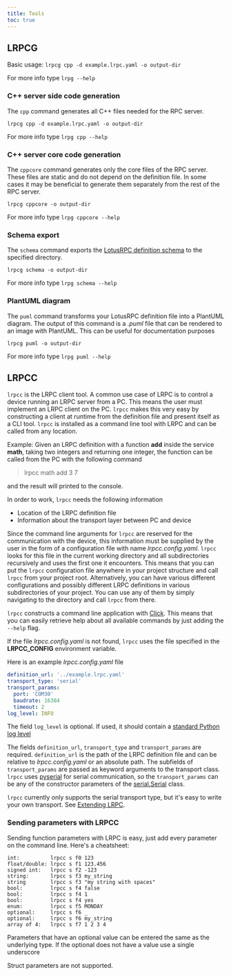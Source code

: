 ```yaml
---
title: Tools
toc: true
---
```


## LRPCG
Basic usage: `lrpcg cpp -d example.lrpc.yaml -o output-dir`

For more info type `lrpg --help`

### C++ server side code generation
The `cpp` command generates all C++ files needed for the RPC server.

`lrpcg cpp -d example.lrpc.yaml -o output-dir`

For more info type `lrpg cpp --help`

### C++ server core code generation
The `cppcore` command generates only the core files of the RPC server. These files are static and do not depend on the definition file. In some cases it may be beneficial to generate them separately from the rest of the RPC server.

`lrpcg cppcore -o output-dir`

For more info type `lrpg cppcore --help`

### Schema export
The `schema` command exports the [LotusRPC definition schema](schema.md) to the specified directory.

`lrpcg schema -o output-dir`

For more info type `lrpg schema --help`

### PlantUML diagram
The `puml` command transforms your LotusRPC definition file into a PlantUML diagram. The output of this command is a _.puml_ file that can be rendered to an image with PlantUML. This can be useful for documentation purposes

`lrpcg puml -o output-dir`

For more info type `lrpg puml --help`

## LRPCC
`lrpcc` is the LRPC client tool. A common use case of LRPC is to control a device running an LRPC server from a PC. This means the user must implement an LRPC client on the PC. `lrpcc` makes this very easy by constructing a client at runtime from the definition file and present itself as a CLI tool. `lrpcc` is installed as a command line tool with LRPC and can be called from any location.

Example: Given an LRPC definition with a function **add** inside the service **math**, taking two integers and returning one integer, the function can be called from the PC with the following command

> lrpcc math add 3 7

and the result will printed to the console.

In order to work, `lrpcc` needs the following information
* Location of the LRPC definition file
* Information about the transport layer between PC and device

Since the command line arguments for `lrpcc` are reserved for the communication with the device, this information must be supplied by the user in the form of a configuration file with name *lrpcc.config.yaml*. `lrpcc` looks for this file in the current working directory and all subdirectories recursively and uses the first one it encounters. This means that you can put the `lrpcc` configuration file anywhere in your project structure and call `lrpcc` from your project root. Alternatively, you can have various different configurations and possibly different LRPC definitions in various subdirectories of your project. You can use any of them by simply navigating to the directory and call `lrpcc` from there.

`lrpcc` constructs a command line application with [Click](https://palletsprojects.com/p/click/). This means that you can easily retrieve help about all available commands by just adding the `--help` flag.

If the file *lrpcc.config.yaml* is not found, `lrpcc` uses the file specified in the **LRPCC_CONFIG** environment variable.

Here is an example *lrpcc.config.yaml* file
``` yaml
definition_url: '../example.lrpc.yaml'
transport_type: 'serial'
transport_params:
  port: 'COM30'
  baudrate: 16384
  timeout: 2
log_level: INFO
```

The field `log_level` is optional. If used, it should contain a [standard Python log level](https://docs.python.org/3/howto/logging.html#logging-levels)

The fields `definition_url`, `transport_type` and `transport_params` are required. `definition_url` is the path of the LRPC definition file and can be relative to *lrpcc.config.yaml* or an absolute path. The subfields of `transport_params` are passed as keyword arguments to the transport class. `lrpcc` uses [pyserial](https://pythonhosted.org/pyserial/) for serial communication, so the `transport_params` can be any of the constructor parameters of the [serial.Serial](https://pythonhosted.org/pyserial/pyserial_api.html#serial.Serial) class.

`lrpcc` currently only supports the serial transport type, but it's easy to write your own transport. See [Extending LRPC](extending_lrpc.md).

### Sending parameters with LRPCC
Sending function parameters with LRPC is easy, just add every parameter on the command line. Here's a cheatsheet:

```
int:          lrpcc s f0 123
float/double: lrpcc s f1 123.456
signed int:   lrpcc s f2 -123
string:       lrpcc s f3 my_string
string        lrpcc s f3 "my string with spaces"
bool:         lrpcc s f4 false
bool:         lrpcc s f4 1
bool:         lrpcc s f4 yes
enum:         lrpcc s f5 MONDAY
optional:     lrpcc s f6 _
optional:     lrpcc s f6 my_string
array of 4:   lrpcc s f7 1 2 3 4
```

Parameters that have an optional value can be entered the same as the underlying type. If the optional does not have a value use a single underscore

Struct parameters are not supported.
